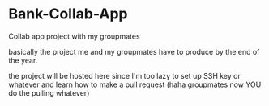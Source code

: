 # Bank-Collab-App
Collab app project with my groupmates

basically the project me and my groupmates have to produce by the end of the year.

the project will be hosted here since I'm too lazy to set up SSH key or whatever and learn how to make a pull request
(haha groupmates now YOU do the pulling whatever)
